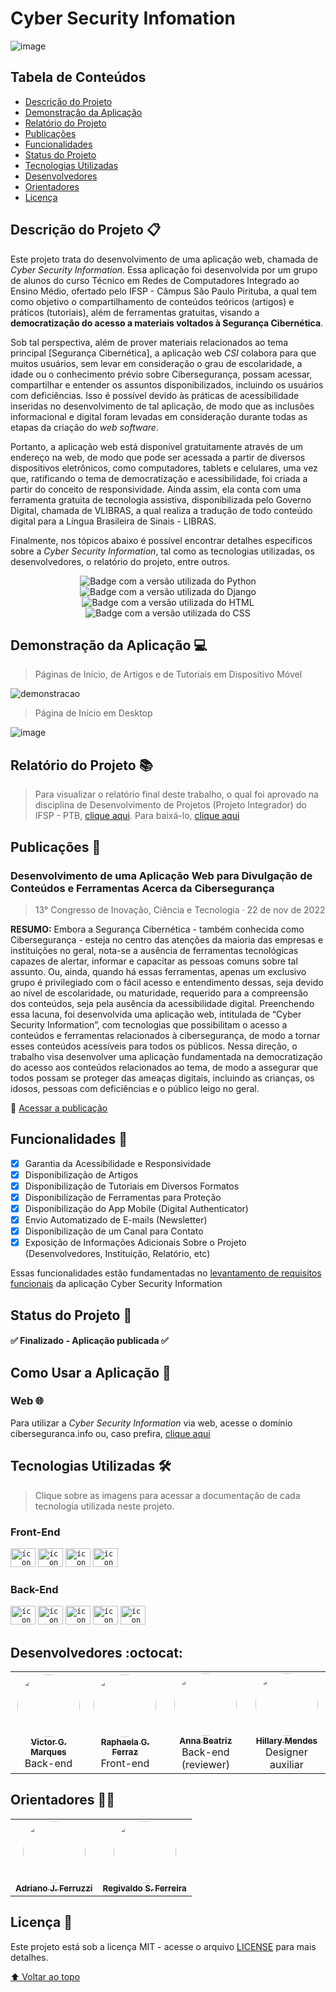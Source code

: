 # Cyber Security Infomation
![image](https://user-images.githubusercontent.com/86068797/166588543-9ff49eb2-8926-4de9-8c27-27d4936941e7.png)


## Tabela de Conteúdos
* [Descrição do Projeto](#descrição-do-projeto-)
* [Demonstração da Aplicação](#demonstração-da-aplicação-)
* [Relatório do Projeto](#relatório-do-projeto-)
* [Publicações](#publicações-)
* [Funcionalidades](#funcionalidades-scroll)
* [Status do Projeto](#status-do-projeto-)
* [Tecnologias Utilizadas](#tecnologias-utilizadas-hammer_and_wrench)
* [Desenvolvedores](#desenvolvedores-octocat)
* [Orientadores](#orientadores-)
* [Licença](#licença-)

## Descrição do Projeto 📋
Este projeto trata do desenvolvimento de uma aplicação web, chamada de *Cyber Security Information*. Essa aplicação foi desenvolvida por um grupo de alunos do 
curso Técnico em Redes de Computadores Integrado ao Ensino Médio, ofertado pelo IFSP - Câmpus São Paulo Pirituba, 
a qual tem como objetivo o compartilhamento de conteúdos teóricos (artigos) e práticos (tutoriais), além de ferramentas gratuitas, 
visando a **democratização do acesso a materiais voltados à Segurança Cibernética**.

Sob tal perspectiva, além de prover materiais relacionados ao tema principal [Segurança Cibernética], a aplicação web *CSI* 
colabora para que muitos usuários, sem levar em consideração o grau de escolaridade, a idade ou o conhecimento prévio sobre Cibersegurança, possam acessar, 
compartilhar e entender os assuntos disponibilizados, incluindo os usuários com deficiências. Isso é possível devido às práticas de acessibilidade 
inseridas no desenvolvimento de tal aplicação, de modo que as inclusões informacional e digital foram levadas em consideração 
durante todas as etapas da criação do *web software*.

Portanto, a aplicação web está disponível gratuitamente através de um endereço na web, de modo que pode ser acessada a partir 
de diversos dispositivos eletrônicos, como computadores, tablets e celulares, uma vez que, ratificando o tema de democratização e acessibilidade, 
foi criada a partir do conceito de responsividade. Ainda assim, ela conta com uma ferramenta gratuita de tecnologia assistiva, disponibilizada 
pelo Governo Digital, chamada de VLIBRAS, a qual realiza a tradução de todo conteúdo digital para a Língua Brasileira de Sinais - LIBRAS.

Finalmente, nos tópicos abaixo é possível encontrar detalhes específicos sobre a *Cyber Security Information*, tal como as tecnologias utilizadas, 
os desenvolvedores, o relatório do projeto, entre outros.

<div align="center">
    <img alt="Badge com a versão utilizada do Python" src="https://img.shields.io/static/v1?label=PYTHON&message=3.9.9&color=blue&style=for-the-badge&logo=Python"/>
    <img alt="Badge com a versão utilizada do Django" src="https://img.shields.io/static/v1?label=DJANGO&message=4.0.1&color=brightgreen&style=for-the-badge&logo=DJANGO&logoColor=green"/>
    <img alt="Badge com a versão utilizada do HTML" src="https://img.shields.io/static/v1?label=HTML&message=V5&color=yellow&style=for-the-badge&logo=HTML5&logoColor=yellow"/>
    <img alt="Badge com a versão utilizada do CSS" src="https://img.shields.io/static/v1?label=CSS&message=V3&color=blue&style=for-the-badge&logo=CSS3&logoColor=blue"/>
</div>

## Demonstração da Aplicação 💻

> Páginas de Início, de Artigos e de Tutoriais em Dispositivo Móvel

![demonstracao](https://user-images.githubusercontent.com/86068797/197358539-06dd8d8a-2a37-43ca-9409-9db619570500.png)


> Página de Início em Desktop 

![image](https://user-images.githubusercontent.com/86068797/197358830-04419e74-b605-433e-9bec-7374bf3a2f7f.png)

## Relatório do Projeto 📚

> Para visualizar o relatório final deste trabalho, o qual foi aprovado na disciplina de Desenvolvimento de Projetos (Projeto Integrador) do IFSP - PTB, [clique aqui](relatorio.md). Para baixá-lo, [clique aqui](https://github.com/VictorGM01/cyber_sec_info/files/10255445/relatorio_projeto_cyber_security_information_2022.pdf)

## Publicações 🔬

### Desenvolvimento de uma Aplicação Web para Divulgação de Conteúdos e Ferramentas Acerca da Cibersegurança
> 13° Congresso de Inovação, Ciência e Tecnologia · 22 de nov de 2022

**RESUMO:** Embora a Segurança Cibernética - também conhecida como Cibersegurança - esteja no
centro das atenções da maioria das empresas e instituições no geral, nota-se a ausência de ferramentas
tecnológicas capazes de alertar, informar e capacitar as pessoas comuns sobre tal assunto. Ou, ainda,
quando há essas ferramentas, apenas um exclusivo grupo é privilegiado com o fácil acesso e
entendimento dessas, seja devido ao nível de escolaridade, ou maturidade, requerido para a
compreensão dos conteúdos, seja pela ausência da acessibilidade digital. Preenchendo essa lacuna, foi
desenvolvida uma aplicação web, intitulada de “Cyber Security Information”, com tecnologias que
possibilitam o acesso a conteúdos e ferramentas relacionados à cibersegurança, de modo a tornar esses
conteúdos acessíveis para todos os públicos. Nessa direção, o trabalho visa desenvolver uma aplicação
fundamentada na democratização do acesso aos conteúdos relacionados ao tema, de modo a assegurar
que todos possam se proteger das ameaças digitais, incluindo as crianças, os idosos, pessoas com
deficiências e o público leigo no geral.

🔎 [Acessar a publicação](http://ocs.ifsp.edu.br/index.php/conict/xiiiconict/paper/view/8254)

## Funcionalidades :scroll:

- [x] Garantia da Acessibilidade e Responsividade
- [x] Disponibilização de Artigos
- [x] Disponibilização de Tutoriais em Diversos Formatos
- [x] Disponibilização de Ferramentas para Proteção
- [x] Disponibilização do App Mobile (Digital Authenticator)
- [x] Envio Automatizado de E-mails (Newsletter)
- [x] Disponibilização de um Canal para Contato
- [x] Exposição de Informações Adicionais Sobre o Projeto (Desenvolvedores, Instituição, Relatório, etc)

Essas funcionalidades estão fundamentadas no [levantamento de requisitos funcionais](https://github.com/VictorGM01/cyber_sec_info/blob/main/relatorio.md#etapas-iniciais) da aplicação Cyber Security Information

## Status do Projeto 🔔
#### ✅ Finalizado - Aplicação publicada ✅

## Como Usar a Aplicação 🚀

### Web 🌐
Para utilizar a *Cyber Security Information* via web, acesse o domínio ciberseguranca.info ou, caso prefira, [clique aqui](https://www.ciberseguranca.info/)

## Tecnologias Utilizadas :hammer_and_wrench:

> Clique sobre as imagens para acessar a documentação de cada tecnologia utilizada neste projeto.

### Front-End

<code><a title="HTML5" href="https://www.w3schools.com/html/default.asp"><img alt="ícone html" height="30" width="40" src="https://cdn.jsdelivr.net/gh/devicons/devicon/icons/html5/html5-original.svg"></a></code>
<code><a title="CSS3" href="https://www.w3schools.com/css/default.asp"><img alt="ícone css" height="30" width="40" src="https://cdn.jsdelivr.net/gh/devicons/devicon/icons/css3/css3-original.svg"></a></code>
<code><a title="JavaScript" href="https://www.w3schools.com/js/default.asp"><img alt="ícone javascript" height="30" width="40" src="https://cdn.jsdelivr.net/gh/devicons/devicon/icons/javascript/javascript-original.svg" /></a></code>
<code><a title="JQuery" href="https://www.w3schools.com/jquery/default.asp"><img alt="ícone jquery" height="30" width="40" src="https://cdn.jsdelivr.net/gh/devicons/devicon/icons/jquery/jquery-plain-wordmark.svg" /></a></code>

### Back-End

<code><a title="Python" href="https://www.w3schools.com/python/default.asp"><img alt="ícone python" height="30" width="40" src="https://cdn.jsdelivr.net/gh/devicons/devicon/icons/python/python-original.svg"></a></code>
<code><a title="Django" href="https://docs.djangoproject.com/en/4.1/"><img alt="ícone django" height="30" width="40" src="https://cdn.jsdelivr.net/gh/devicons/devicon/icons/django/django-plain.svg"></a></code>
<code><a title="SQLite" href="https://www.sqlite.org/docs.html"><img alt="ícone sqlite" height="30" width="40" src="https://cdn.jsdelivr.net/gh/devicons/devicon/icons/sqlite/sqlite-original.svg"></a></code>
<code><a title="ClearDB MySQL" href="https://devcenter.heroku.com/articles/cleardb"><img alt="ícone mysql" height="30" width="40" src="https://cdn.jsdelivr.net/gh/devicons/devicon/icons/mysql/mysql-original-wordmark.svg"></a></code>
<code><a title="Heroku" href="https://devcenter.heroku.com/categories/reference"><img alt="ícone heroku" height="30" width="40" src="https://cdn.jsdelivr.net/gh/devicons/devicon/icons/heroku/heroku-plain.svg"></a></code>

## Desenvolvedores :octocat:
<table>
    <tr>
    <td align="center"><a href="https://github.com/VictorGM01"><img style="border-radius: 50%;" src="https://avatars.githubusercontent.com/u/86068797?v=4" width="100px;" alt=""/><br><sub><b>Victor G. Marques</b></sub></a><br />Back-end</td>
    <td align="center"><a href="https://github.com/raphaelaferraz"><img style="border-radius: 50%;" src="https://avatars.githubusercontent.com/u/86068799?v=4" width="100px;" alt=""/><br><sub><b>Raphaela G. Ferraz</b></sub></a><br>Front-end</td>
    <td align="center"><a href="https://github.com/Anninha1411"><img style="border-radius: 50%;" src="https://avatars.githubusercontent.com/u/86080382?v=4" width="100px;" alt=""/><br><sub><b>Anna Beatriz</b></sub></a><br>Back-end (reviewer)</td>
    <td align="center"><a href="https://github.com/heyyyhill"><img style="border-radius: 50%;" src="https://avatars.githubusercontent.com/u/85965087?v=4" width="100px;" alt=""/><br><sub><b>Hillary Mendes</b></sub></a><br>Designer auxiliar</td>
    </tr>
</table>

## Orientadores 👨‍🔬
<table>
    <tr>
    <td align="center"><a href="https://github.com/adrianoferruzzi"><img style="border-radius: 50%;" src="https://avatars.githubusercontent.com/u/16050067?v=4" width="100px;" alt=""/><br><sub><b>Adriano J. Ferruzzi</b></sub></a></td>
    <td align="center"><a href="https://github.com/regivaldo717"><img style="border-radius: 50%;" src="https://avatars.githubusercontent.com/u/66335296?v=4" width="100px;" alt=""/><br><sub><b>Regivaldo S. Ferreira</b></sub></a></td>
    </tr>
</table>

## Licença 📄
Este projeto está sob a licença MIT - acesse o arquivo [LICENSE](LICENSE) para mais detalhes.

[⬆ Voltar ao topo](#cyber-security-infomation)
